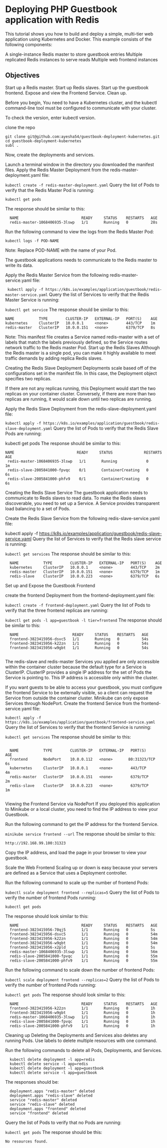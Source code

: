 #  Deploying PHP Guestbook application with Redis
This tutorial shows you how to build and deploy a simple, multi-tier web application using Kubernetes and Docker. This example consists of the following components:

A single-instance Redis master to store guestbook entries
Multiple replicated Redis instances to serve reads
Multiple web frontend instances

## Objectives
Start up a Redis master.
Start up Redis slaves.
Start up the guestbook frontend.
Expose and view the Frontend Service.
Clean up.

Before you begin,
You need to have a Kubernetes cluster, and the kubectl command-line tool must be configured to communicate with your cluster. 

To check the version, enter kubectl version.

clone the repo

```
git clone git@github.com:ayesha54/guestbook-deployment-kubernetes.git
cd guestbook-deployment-kubernetes
subl .
```

Now, create the deployments and services.

Launch a terminal window in the directory you downloaded the manifest files.
Apply the Redis Master Deployment from the redis-master-deployment.yaml file:

  `kubectl create -f redis-master-deployment.yaml`
Query the list of Pods to verify that the Redis Master Pod is running:

  `kubectl get pods`
  
The response should be similar to this:
```
  NAME                            READY     STATUS    RESTARTS   AGE
  redis-master-1068406935-3lswp   1/1       Running   0          28s
```
Run the following command to view the logs from the Redis Master Pod:

` kubectl logs -f POD-NAME `

Note: Replace POD-NAME with the name of your Pod.

The guestbook applications needs to communicate to the Redis master to write its data. 

Apply the Redis Master Service from the following redis-master-service.yaml file:

 ` kubectl apply -f https://k8s.io/examples/application/guestbook/redis-master-service.yaml`
Query the list of Services to verify that the Redis Master Service is running:

  `kubectl get service`
The response should be similar to this:

  ```
  NAME           TYPE        CLUSTER-IP   EXTERNAL-IP   PORT(S)    AGE
  kubernetes     ClusterIP   10.0.0.1     <none>        443/TCP    1m
  redis-master   ClusterIP   10.0.0.151   <none>        6379/TCP   8s
  ```
Note: This manifest file creates a Service named redis-master with a set of labels that match the labels previously defined, so the Service routes network traffic to the Redis master Pod.
Start up the Redis Slaves
Although the Redis master is a single pod, you can make it highly available to meet traffic demands by adding replica Redis slaves.

Creating the Redis Slave Deployment
Deployments scale based off of the configurations set in the manifest file. In this case, the Deployment object specifies two replicas.

If there are not any replicas running, this Deployment would start the two replicas on your container cluster. Conversely, if there are more than two replicas are running, it would scale down until two replicas are running.

Apply the Redis Slave Deployment from the redis-slave-deployment.yaml file:

  `kubectl apply -f https://k8s.io/examples/application/guestbook/redis-slave-deployment.yaml`
Query the list of Pods to verify that the Redis Slave Pods are running:

  kubectl get pods
The response should be similar to this:

 ```
 NAME                            READY     STATUS              RESTARTS   AGE
  redis-master-1068406935-3lswp   1/1       Running             0          1m
  redis-slave-2005841000-fpvqc    0/1       ContainerCreating   0          6s
  redis-slave-2005841000-phfv9    0/1       ContainerCreating   0          6s
 ```
Creating the Redis Slave Service
The guestbook application needs to communicate to Redis slaves to read data. To make the Redis slaves discoverable, you need to set up a Service. A Service provides transparent load balancing to a set of Pods.


Create the Redis Slave Service from the following redis-slave-service.yaml file:

  kubectl apply -f https://k8s.io/examples/application/guestbook/redis-slave-service.yaml
Query the list of Services to verify that the Redis slave service is running:

  `kubectl get services`
The response should be similar to this:
```
  NAME           TYPE        CLUSTER-IP   EXTERNAL-IP   PORT(S)    AGE
  kubernetes     ClusterIP   10.0.0.1     <none>        443/TCP    2m
  redis-master   ClusterIP   10.0.0.151   <none>        6379/TCP   1m
  redis-slave    ClusterIP   10.0.0.223   <none>        6379/TCP   6s
```
Set up and Expose the Guestbook Frontend

create the frontend Deployment from the frontend-deployment.yaml file:

  `kubectl create -f frontend-deployment.yaml`
Query the list of Pods to verify that the three frontend replicas are running:

  `kubectl get pods -l app=guestbook -l tier=frontend`
The response should be similar to this:
```
  NAME                        READY     STATUS    RESTARTS   AGE
  frontend-3823415956-dsvc5   1/1       Running   0          54s
  frontend-3823415956-k22zn   1/1       Running   0          54s
  frontend-3823415956-w9gbt   1/1       Running   0          54s
  
```

The redis-slave and redis-master Services you applied are only accessible within the container cluster because the default type for a Service is ClusterIP. ClusterIP provides a single IP address for the set of Pods the Service is pointing to. This IP address is accessible only within the cluster.

If you want guests to be able to access your guestbook, you must configure the frontend Service to be externally visible, so a client can request the Service from outside the container cluster. Minikube can only expose Services through NodePort.
Create the frontend Service from the frontend-service.yaml file:

  `kubectl apply -f https://k8s.io/examples/application/guestbook/frontend-service.yaml`
Query the list of Services to verify that the frontend Service is running:

  `kubectl get services`
The response should be similar to this:
```

  NAME           TYPE        CLUSTER-IP   EXTERNAL-IP   PORT(S)        AGE
  frontend       NodePort    10.0.0.112   <none>       80:31323/TCP   6s
  kubernetes     ClusterIP   10.0.0.1     <none>        443/TCP        4m
  redis-master   ClusterIP   10.0.0.151   <none>        6379/TCP       2m
  redis-slave    ClusterIP   10.0.0.223   <none>        6379/TCP       1m
  
```
Viewing the Frontend Service via NodePort
If you deployed this application to Minikube or a local cluster, you need to find the IP address to view your Guestbook.

Run the following command to get the IP address for the frontend Service.

  `minikube service frontend --url`
The response should be similar to this:

  `http://192.168.99.100:31323`
  
Copy the IP address, and load the page in your browser to view your guestbook.

Scale the Web Frontend
Scaling up or down is easy because your servers are defined as a Service that uses a Deployment controller.

Run the following command to scale up the number of frontend Pods:

  `kubectl scale deployment frontend --replicas=5`
Query the list of Pods to verify the number of frontend Pods running:

  `kubectl get pods`
  
The response should look similar to this:
```
  NAME                            READY     STATUS    RESTARTS   AGE
  frontend-3823415956-70qj5       1/1       Running   0          5s
  frontend-3823415956-dsvc5       1/1       Running   0          54m
  frontend-3823415956-k22zn       1/1       Running   0          54m
  frontend-3823415956-w9gbt       1/1       Running   0          54m
  frontend-3823415956-x2pld       1/1       Running   0          5s
  redis-master-1068406935-3lswp   1/1       Running   0          56m
  redis-slave-2005841000-fpvqc    1/1       Running   0          55m
  redis-slave-2005841000-phfv9    1/1       Running   0          55m
 ```
Run the following command to scale down the number of frontend Pods:

  `kubectl scale deployment frontend --replicas=2`
Query the list of Pods to verify the number of frontend Pods running:

  `kubectl get pods`
The response should look similar to this:
```
  NAME                            READY     STATUS    RESTARTS   AGE
  frontend-3823415956-k22zn       1/1       Running   0          1h
  frontend-3823415956-w9gbt       1/1       Running   0          1h
  redis-master-1068406935-3lswp   1/1       Running   0          1h
  redis-slave-2005841000-fpvqc    1/1       Running   0          1h
  redis-slave-2005841000-phfv9    1/1       Running   0          1h
```
Cleaning up
Deleting the Deployments and Services also deletes any running Pods. Use labels to delete multiple resources with one command.

Run the following commands to delete all Pods, Deployments, and Services.
```
  kubectl delete deployment -l app=redis
  kubectl delete service -l app=redis
  kubectl delete deployment -l app=guestbook
  kubectl delete service -l app=guestbook
```
The responses should be:
```
  deployment.apps "redis-master" deleted
  deployment.apps "redis-slave" deleted
  service "redis-master" deleted
  service "redis-slave" deleted
  deployment.apps "frontend" deleted    
  service "frontend" deleted
```
Query the list of Pods to verify that no Pods are running:

  `kubectl get pods`
The response should be this:

  `No resources found.`

